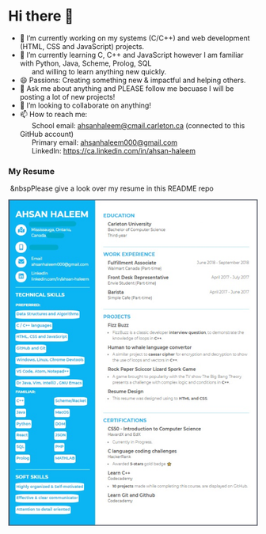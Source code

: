 # Hi there 👋

- 🔭 I’m currently working on my systems (C/C++) and web development (HTML, CSS and JavaScript) projects.  
- 🌱 I’m currently learning C, C++ and JavaScript however I am familiar with Python, Java, Scheme, Prolog, SQL <br />
&nbsp;&nbsp;&nbsp;&nbsp;&nbsp;&nbsp;and willing to learn anything new quickly.
- 😄 Passions: Creating something new & impactful and helping others.
- 💬 Ask me about anything and PLEASE follow me becuase I will be posting a lot of new projects!
- 👯 I’m looking to collaborate on anything!
- 📫 How to reach me: <br />
&nbsp;&nbsp;&nbsp;&nbsp;&nbsp;&nbsp;School email: ahsanhaleem@cmail.carleton.ca (connected to this GitHub account) <br />
&nbsp;&nbsp;&nbsp;&nbsp;&nbsp;&nbsp;Primary email: ahsanhaleem000@gmail.com <br />
&nbsp;&nbsp;&nbsp;&nbsp;&nbsp;&nbsp;LinkedIn: https://ca.linkedin.com/in/ahsan-haleem <br />

### My Resume
&nbsp;&nbspPlease give a look over my resume in this README repo

![](InkedResumepic.jpg)
